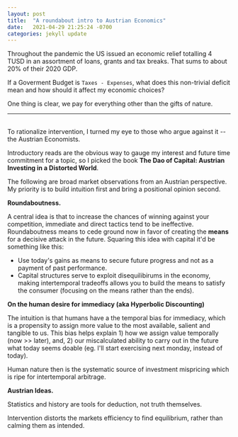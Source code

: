 ```yaml
--- 
layout: post
title:  "A roundabout intro to Austrian Economics"
date:   2021-04-29 21:25:24 -0700
categories: jekyll update
---
```


Throughout the pandemic the US issued an economic relief totalling 4 TUSD in an assortment of loans, grants and tax breaks. That sums to about 20% of their 2020 GDP.

If a Goverment Budget is `Taxes - Expenses`, what does this non-trivial deficit mean and how should it affect my economic choices? 

One thing is clear, we pay for everything other than the gifts of nature.

---  
\
To rationalize intervention, I turned my eye to those who argue against it -- the Austrian Economists. 

Introductory reads are the obvious way to gauge my interest and future time commitment for a topic, so I picked the book **The Dao of Capital: Austrian Investing in a Distorted World**.

The following are broad market observations from an Austrian perspective. My priority is to build intuition first and bring a positional opinion second.
 
**Roundaboutness.** 

A central idea is that to increase the chances of winning against your competition, immediate and direct tactics tend to be ineffective. 
Roundaboutness means to cede ground now in favor of creating the **means** for a decisive attack in the future. 
Squaring this idea with capital it'd be something like this: 
- Use today's gains as means to secure future progress and not as a payment of past performance. 
- Capital structures serve to exploit disequilibirums in the economy, making intertemporal tradeoffs allows you to build the means to satisfy the consumer (focusing on the means rather than the ends).

**On the human desire for immediacy (aka Hyperbolic Discounting)** 

The intuition is that humans have a the temporal bias for immediacy, which is a propensity to assign more value to the most available, salient and tangible to us. This bias helps explain 1) how we assign value temporally (now >> later), and, 2) our miscalculated ability to carry out in the future what today seems doable (eg. I'll start exercising next monday, instead of today).

Human nature then is the systematic source of investment mispricing which is ripe for intertemporal arbitrage.

**Austrian Ideas.** 

Statistics and history are tools for deduction, not truth themselves. 

Intervention distorts the markets efficiency to find equilibrium, rather than calming them as intended. 


